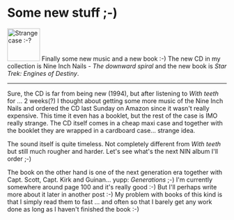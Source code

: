 # Some new stuff ;-)

<a href="http://www.flickr.com/photos/zerok/15795777/" class="left" title="Photo Sharing"><img src="http://photos10.flickr.com/15795777_008d50982b_s.jpg" width="75" height="75" alt="Strange case :-?" /></a> Finally some new music and a new book :-) The new CD in my collection is Nine Inch Nails - <cite>The downward spiral</cite> and the new book is <cite>Star Trek: Engines of Destiny</cite>.

-------------------------------



Sure, the CD is far from being new (1994), but after listening to <cite>With teeth</cite> for ... 2 weeks(?) I thought about getting some more music of the Nine Inch Nails and ordered the CD last Sunday on Amazon since it wasn't really expensive. This time it even has a booklet, but the rest of the case is IMO really strange. The CD itself comes in a cheap maxi case and together with the booklet they are wrapped in a cardboard case... strange idea. 



The sound itself is quite timeless. Not completely different from <cite>With teeth</cite> but still much rougher and harder. Let's see what's the next NIN album I'll order ;-)



The book on the other hand is one of the next generation era together with Capt. Scott, Capt. Kirk and Guinan... yupp: <cite>Generations</cite> ;-) I'm currently somewhere around page 100 and it's really good :-) But I'll perhaps write more about it later in another post :-) My problem with books of this kind is that I simply read them to fast ... and often so that I barely get any work done as long as I haven't finished the book :-)